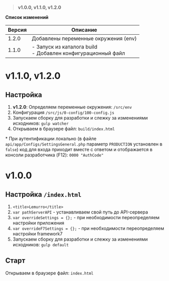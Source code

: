 > **v1.0.0, v1.1.0, v1.2.0**

**Список изменений**

Версия | Описание
--- | ---
1.2.0 | Добавлены переменные окружения (env)
1.1.0 | - Запуск из каталога build<br>- Добавлен конфигурационный файл

# v1.1.0, v1.2.0

## Настройка
1. **v1.2.0**: Определяем переменные окружения: `/src/env`
2. Конфигурация `/src/js/0-config/100-config.js`
3. Запускаем сборку для разработки и слежку за изменениями исходников: `gulp watcher`
4. Открываем в браузере файл: `build/index.html`

\* При аутентификации локально (в файле `api/app/Configs/SettingsGeneral.php` параметр `PRODUCTION` установлен в `false`) код для входа приходит вместе с ответом и отображается в консоли разработчика (F12): `0000 "AuthCode"`

# v1.0.0

## Настройка `/index.html`
1. `<title>Lemurro</title>`
2. `var pathServerAPI` - устанавливаем свой путь до API-сервера
3. `var overrideSettings = {};` - при необходимости переопределяем настройки приложения
4. `var overrideF7Settings = {};` - при необходимости переопределяем настройки framework7
5. Запускаем сборку для разработки и слежку за изменениями исходников: `gulp default`

## Старт
Открываем в браузере файл: `index.html`